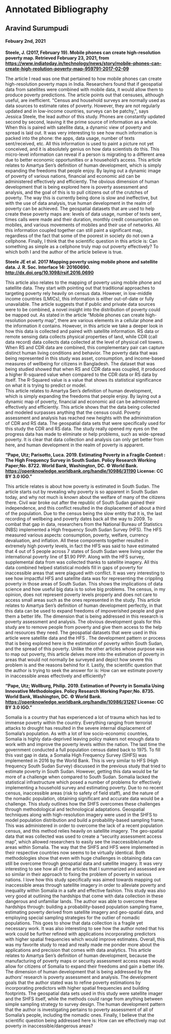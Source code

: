 #  Annotated Bibliography

##  Aravind Surumpudi

#### Febuary 2nd, 2021

**Steele, J. (2017, February 19). Mobile phones can create high-resolution poverty map. Retrieved February 23, 2021, from https://www.indiatoday.in/technology/news/story/mobile-phones-can-create-high-reolution-poverty-map-959791-2017-02-09**


   The article I read was one that pertained to how mobile phones can create high-resolution poverty maps in India. Researchers found that if geospatial data from satellites were combined with mobile data, it would allow them to produce poverty predictions. The article points out that censuses, although useful, are inefficient. "Census and household surveys are normally used as data sources to estimate rates of poverty. However, they are not regularly updated and in low-income countries, surveys can be patchy,", says Jessica Steele, the lead author of this study. Phones are constantly updated second by second, leaving it the prime source of information as a whole. When this is paired with satellite data, a dynamic view of poverty and spread is laid out. It was very interesting to see how much information is packed into the phone: the apps, data usage, number of texts sent/received, etc. All this information is used to paint a picture not yet conceived, and it is absolutely genius on how data scientists do this. This micro-level information can reveal if a person is migrating to a different area due to better economic opportunities or a household’s access.
    This article relates to Amartya Sen’s definition of human development, which is simply expanding the freedoms that people enjoy. By laying out a dynamic image of poverty of various nations, financial and economic aid can be administered effectively and efficiently. The obvious dimension of human development that is being explored here is poverty assessment and analysis, and the goal of this is to pull citizens out of the crutches of poverty. The way this is currently being done is slow and ineffective, but with the use of data analysis, true human development in the realm of poverty can be achieved. The geospatial datasets that are used to help create these poverty maps are: levels of data usage, number of texts sent, times calls were made and their duration, monthly credit consumption on mobiles, and various movements of mobiles and their use of networks. All this information coupled together can still paint a significant map, regardless of the fact that some of the poorest in society do not own a cellphone. Finally, I think that the scientific question in this article is: Can something as simple as a cellphone truly map out poverty effectively? To which both I and the author of the  article believe is true.


**Steele JE et al. 2017 Mapping poverty using mobile phone and satellite data. J. R. Soc. Interface 14: 20160690. http://dx.doi.org/10.1098/rsif.2016.0690**


   This article also relates to the mapping of poverty using mobile phone and satellite data. They start with pointing out that traditional approaches to targeting poverty rely heavily on census data. However, in low-middle income countries (LMICs), this information is either out-of-date or fully unavailable. The article suggests that if public and private data sources were to be combined, a novel insight into the distribution of poverty could be mapped out. As stated in the article “Mobile phones can create high-resolution poverty map”, there are various elements in a cellular phone and the information it contains. However, in this article we take a deeper look in how this data is collected and paired with satellite information. RS data or remote sensing data collects physical properties of land, while CDR (call data record) data collects data collected at the level of physical cell towers. When RS and CDR data are combined, this complementary pair can capture distinct human living conditions and behavior. The poverty data that was being represented in this study was asset, consumption, and income-based measures of wellbeing for citizens in Bangladesh. The dataset that was being studied showed that when RS and CDR data was coupled, it produced a higher R-squared value when compared to the CDR data or RS data by itself. The R-Squared value is a value that shows its statistical significance on what it is trying to predict or model.  
    This article relates to Amartya Sen’s definition of human development, which is simply expanding the freedoms that people enjoy. By laying out a dynamic map of poverty, financial and economic aid can be administered effectively and efficiently. This article shows that the data being collected and modeled surpasses anything that the census could. Poverty assessment and analysis has reached new heights with the administration of CDR and RS data. The geospatial data sets that were specifically used for this study the CDR and RS data. The study really opened my eyes on the progress data has made to eliminate or help problems, such as wide-spread poverty. It is clear that data collection and analysis can only get better from here, and human development in the realm of poverty is apparent.


**“Pape, Utz; Parisotto, Luca. 2019. Estimating Poverty in a Fragile Context : The High Frequency Survey in South Sudan. Policy Research Working Paper;No. 8722. World Bank, Washington, DC. © World Bank. https://openknowledge.worldbank.org/handle/10986/31190 License: CC BY 3.0 IGO.”**


   This article relates is about how poverty is estimated in South Sudan. The article starts out by revealing why poverty is so apparent in South Sudan today, and why not much is known about the welfare of many of the citizens there. Civil war broke out after the republic of South Sudan gained their independence, and this conflict resulted in the displacement of about a third of the population. Due to the census being the slow entity that it is, the last recording of wellbeing and poverty dates back all the way to 2009. To combat that gap in data, researchers from the National Bureau of Statistics (NBS) implemented a High frequency South Sudan Survey (HFS). The HFS measured  various aspects: consumption, poverty, welfare, currency devaluation, and inflation. All these components together resulted in extremely high poverty levels, in fact the HFS was said to have estimated that 4 out of 5 people across 7 states of South Sudan were living under the international poverty line of $1.90 PPP. Along with the HFS survey, supplemental data from was collected thanks to satellite imagery. All this data combined helped statistical models fill in gaps of poverty for inaccessible areas that were plagued with conflict. It was very interesting to see how impactful HFS and satellite data was for representing the crippling poverty in those areas of South Sudan. This shows the implications of data science and how useful big data is to solve big problems. The census, in my opinion, does not represent poverty levels properly and does not care to access small areas such as the ones represented in the study.
   This article relates to Amartya Sen’s definition of human development perfectly, in that this data can be used to expand freedoms of impoverished people and give them a better life. The dimension that is being addressed in this research is poverty assessment and analysis. The obvious development goals for this study are to remove people from poverty and give them access to the help and resources they need. The geospatial datasets that were used in this article were satellite data and the HFS . The development pattern or process that is being explored here is the estimation of poverty within South Sudan, and the spread of this poverty. Unlike the other articles whose purpose was to map out poverty, this article delves more into the estimation of poverty in areas that would not normally be surveyed and depict how severe this problem is and the reasons behind for it. Lastly, the scientific question that the author is trying to seek the answer for is: How can we estimate poverty in inaccessible areas effectively and efficiently?


**“Pape, Utz; Wollburg, Philip. 2019. Estimation of Poverty in Somalia Using Innovative Methodologies. Policy Research Working Paper;No. 8735. World Bank, Washington, DC. © World Bank. https://openknowledge.worldbank.org/handle/10986/31267 License: CC BY 3.0 IGO.”**


   Somalia is a country that has experienced a lot of trauma which has led to immense poverty within the country. Everything ranging from terrorist attacks to drought has resulted in the severe internal displacement of Somalia’s population. As with a lot of low socio-economic countries, Somalia is highly data-deprived leaving policy makers not enough data to work with and improve the poverty levels within the nation. The last time the government conducted a full population census dated back to 1975. To fill this vast gap in data, a Somalia High Frequency Survey (SHFS) was implemented in 2016 by the World Bank. This is very similar to HFS (High frequency South Sudan Survey) discussed in the previous study that tried to estimate poverty in South Sudan. However, getting this data would be far more of a challenge when compared to South Sudan. Somalia lacked the statistical infrastructure which posed a number of problems for effectively implementing a household survey and estimating poverty. Due to no recent census, inaccessible areas (risk to safety of field staff), and the nature of the nomadic population, obtaining significant and accurate data would be a challenge. This study outlines how the SHFS overcomes these challenges through methodological and technological adaptations. Geospatial techniques along with high-resolution imagery were used in the SHFS to model population distribution and build a probability-based sampling frame. This was administered in order to overcome the lack of a recent population census, and this method relies heavily on satellite imagery. The geo-spatial data that was collected was used to create a “security assessment access map”, which allowed researchers to easily see the inaccessible/unsafe areas within Somalia. The way that the SHFS and HFS were implemented in their respective countries now seems to be virtually identical. Both methodologies show that even with huge challenges in obtaining data can still be overcome through geospatial data and satellite imagery. It was very interesting to see how all of the articles that I summarized and assessed are so similar in their approach to fixing the problem of poverty in various nations. I love how this study specifically was aimed towards mapping out inaccessible areas through satellite imagery in order to alleviate poverty and inequality within Somalia in a safe and effective fashion. This study was also very good at outlining the hardships that come with data collection in these dangerous and unfamiliar lands. The author was able to overcome these hardships through: building a probability-based population sampling frame, estimating poverty derived from satellite imagery and geo-spatial data, and employing special sampling strategies for the outlier of nomadic populations. This goes to show that data collection is a fragile yet necessary work. It was also interesting to see how the author noted that his work could be further refined with applications incorporating predictors with higher spatial frequencies which would improve estimates. Overall, this was my favorite study to read and really made me ponder more about the applications and precision that comes with data analytics.
   This article relates to Amartya Sen’s definition of human development, because the manufacturing of poverty maps or security assessment access maps would allow for citizens of Somalia to expand their freedoms and gain a better life. The dimension of human development that is being addressed by the authors’ research is poverty assessment and analysis. The development goals that the author stated was to refine poverty estimations by incorporating predictors with higher spatial frequencies and building footprints. The geospatial data sets used in this study were satellite imager and the SHFS itself, while the methods could range from anything between simple sampling strategy to survey design. The human development pattern that the author is investigating pertains to poverty assessment of all of Somalia’s people, including the nomadic ones. Finally, I believe that the scientific question being addressed here is: How can we effectively map out poverty in inaccessible/dangerous areas?
	
	
